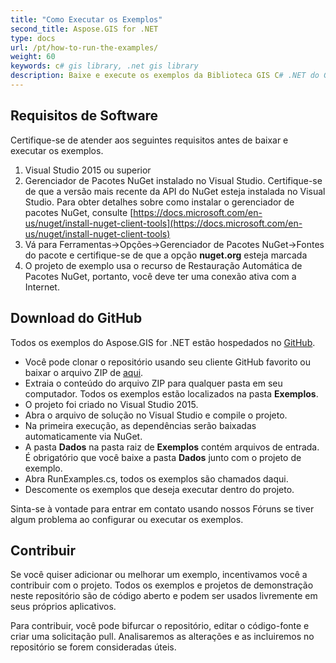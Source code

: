 ```yaml
---
title: "Como Executar os Exemplos"
second_title: Aspose.GIS for .NET 
type: docs
url: /pt/how-to-run-the-examples/
weight: 60
keywords: c# gis library, .net gis library
description: Baixe e execute os exemplos da Biblioteca GIS C# .NET do GitHub usando o Gerenciador de Pacotes NuGet no Visual Studio.
---
```


## **Requisitos de Software**
Certifique-se de atender aos seguintes requisitos antes de baixar e executar os exemplos.

1. Visual Studio 2015 ou superior
1. Gerenciador de Pacotes NuGet instalado no Visual Studio. Certifique-se de que a versão mais recente da API do NuGet esteja instalada no Visual Studio. Para obter detalhes sobre como instalar o gerenciador de pacotes NuGet, consulte [https://docs.microsoft.com/en-us/nuget/install-nuget-client-tools](https://docs.microsoft.com/en-us/nuget/install-nuget-client-tools)
1. Vá para Ferramentas->Opções->Gerenciador de Pacotes NuGet->Fontes do pacote e certifique-se de que a opção **nuget.org** esteja marcada
1. O projeto de exemplo usa o recurso de Restauração Automática de Pacotes NuGet, portanto, você deve ter uma conexão ativa com a Internet.
## **Download do GitHub**
Todos os exemplos do Aspose.GIS for .NET estão hospedados no [GitHub](https://github.com/aspose-GIS/Aspose.GIS-for-.NET).

- Você pode clonar o repositório usando seu cliente GitHub favorito ou baixar o arquivo ZIP de [aqui](https://github.com/aspose-gis/Aspose.GIS-for-.NET/archive/master.zip).
- Extraia o conteúdo do arquivo ZIP para qualquer pasta em seu computador. Todos os exemplos estão localizados na pasta **Exemplos**.
- O projeto foi criado no Visual Studio 2015.
- Abra o arquivo de solução no Visual Studio e compile o projeto.
- Na primeira execução, as dependências serão baixadas automaticamente via NuGet.
- A pasta **Dados** na pasta raiz de **Exemplos** contém arquivos de entrada. É obrigatório que você baixe a pasta **Dados** junto com o projeto de exemplo.
- Abra RunExamples.cs, todos os exemplos são chamados daqui.
- Descomente os exemplos que deseja executar dentro do projeto.

Sinta-se à vontade para entrar em contato usando nossos Fóruns se tiver algum problema ao configurar ou executar os exemplos.
## **Contribuir**
Se você quiser adicionar ou melhorar um exemplo, incentivamos você a contribuir com o projeto. Todos os exemplos e projetos de demonstração neste repositório são de código aberto e podem ser usados livremente em seus próprios aplicativos.

Para contribuir, você pode bifurcar o repositório, editar o código-fonte e criar uma solicitação pull. Analisaremos as alterações e as incluiremos no repositório se forem consideradas úteis.
